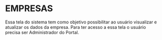 # EMPRESAS

Essa tela do sistema tem como objetivo possibilitar ao usuário visualizar e atualizar os dados da empresa. Para ter acesso a essa tela o usuário precisa ser Administrador do Portal.
